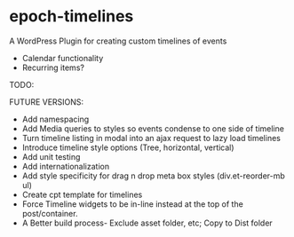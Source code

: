 # epoch-timelines
A WordPress Plugin for creating custom timelines of events

- Calendar functionality
- Recurring items?

TODO:


FUTURE VERSIONS:
- Add namespacing
- Add Media queries to styles so events condense to one side of timeline
- Turn timeline listing in modal into an ajax request to lazy load timelines
- Introduce timeline style options (Tree, horizontal, vertical)
- Add unit testing
- Add internationalization
- Add style specificity for drag n drop meta box styles (div.et-reorder-mb ul)
- Create cpt template for timelines
- Force Timeline widgets to be in-line instead at the top of the post/container.
- A Better build process- Exclude asset folder, etc; Copy to Dist folder